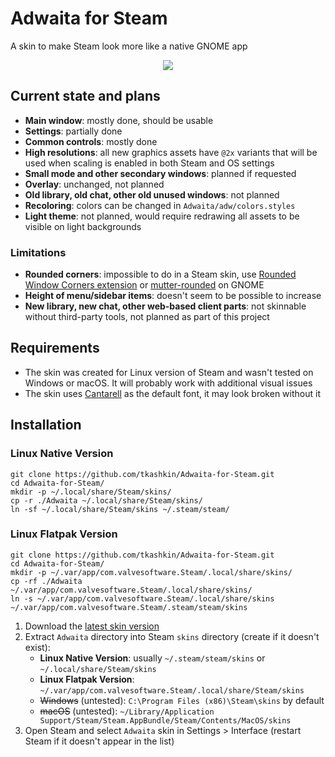 # Adwaita for Steam

A skin to make Steam look more like a native GNOME app

<p align="center"><img src="screenshot.png?raw=true" /></p>

## Current state and plans

* **Main window**: mostly done, should be usable
* **Settings**: partially done
* **Common controls**: mostly done
* **High resolutions**: all new graphics assets have `@2x` variants that will be used when scaling is enabled in both Steam and OS settings
* **Small mode and other secondary windows**: planned if requested
* **Overlay**: unchanged, not planned
* **Old library, old chat, other old unused windows**: not planned
* **Recoloring**: colors can be changed in `Adwaita/adw/colors.styles`
* **Light theme**: not planned, would require redrawing all assets to be visible on light backgrounds

### Limitations

* **Rounded corners**: impossible to do in a Steam skin, use [Rounded Window Corners extension](https://github.com/yilozt/rounded-window-corners) or [mutter-rounded](https://github.com/yilozt/mutter-rounded) on GNOME
* **Height of menu/sidebar items**: doesn't seem to be possible to increase
* **New library, new chat, other web-based client parts**: not skinnable without third-party tools, not planned as part of this project

## Requirements

* The skin was created for Linux version of Steam and wasn't tested on Windows or macOS. It will probably work with additional visual issues
* The skin uses [Cantarell](https://gitlab.gnome.org/GNOME/cantarell-fonts) as the default font, it may look broken without it

## Installation

### Linux Native Version
```
git clone https://github.com/tkashkin/Adwaita-for-Steam.git
cd Adwaita-for-Steam/
mkdir -p ~/.local/share/Steam/skins/
cp -r ./Adwaita ~/.local/share/Steam/skins/
ln -sf ~/.local/share/Steam/skins ~/.steam/steam/
```

### Linux Flatpak Version
```
git clone https://github.com/tkashkin/Adwaita-for-Steam.git
cd Adwaita-for-Steam/
mkdir -p ~/.var/app/com.valvesoftware.Steam/.local/share/skins/
cp -rf ./Adwaita ~/.var/app/com.valvesoftware.Steam/.local/share/skins/
ln -s ~/.var/app/com.valvesoftware.Steam/.local/share/skins ~/.var/app/com.valvesoftware.Steam/.steam/steam/skins
```

1. Download the [latest skin version](https://github.com/tkashkin/Adwaita-for-Steam/archive/master.zip)
2. Extract `Adwaita` directory into Steam `skins` directory (create if it doesn't exist):
   * **Linux Native Version**: usually `~/.steam/steam/skins` or `~/.local/share/Steam/skins`
   * **Linux Flatpak Version**: `~/.var/app/com.valvesoftware.Steam/.local/share/Steam/skins`
   * ~~Windows~~ (untested): `C:\Program Files (x86)\Steam\skins` by default
   * ~~macOS~~ (untested): `~/Library/Application Support/Steam/Steam.AppBundle/Steam/Contents/MacOS/skins`
3. Open Steam and select `Adwaita` skin in Settings > Interface (restart Steam if it doesn't appear in the list)

